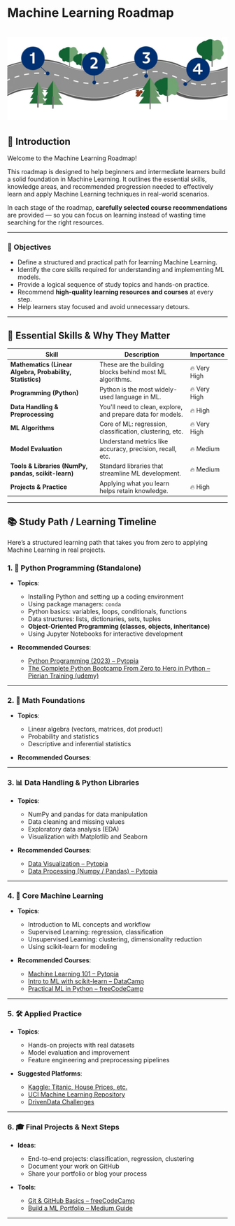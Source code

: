 
# Machine Learning Roadmap

# ![Machine Learning Roadmap](/images/roadmap.png)
## 🧭 Introduction

Welcome to the Machine Learning Roadmap!

This roadmap is designed to help beginners and intermediate learners build a solid foundation in Machine Learning. It outlines the essential skills, knowledge areas, and recommended progression needed to effectively learn and apply Machine Learning techniques in real-world scenarios.

In each stage of the roadmap, **carefully selected course recommendations** are provided — so you can focus on learning instead of wasting time searching for the right resources.

---

### 🎯 Objectives

- Define a structured and practical path for learning Machine Learning.
- Identify the core skills required for understanding and implementing ML models.
- Provide a logical sequence of study topics and hands-on practice.
- Recommend **high-quality learning resources and courses** at every step.
- Help learners stay focused and avoid unnecessary detours.

---


## 🧠 Essential Skills & Why They Matter

| Skill | Description | Importance |
|-------|-------------|------------|
| **Mathematics (Linear Algebra, Probability, Statistics)** | These are the building blocks behind most ML algorithms. | 🔥 Very High |
| **Programming (Python)** | Python is the most widely-used language in ML. | 🔥 Very High |
| **Data Handling & Preprocessing** | You'll need to clean, explore, and prepare data for models. | 🔥 High |
| **ML Algorithms** | Core of ML: regression, classification, clustering, etc. | 🔥 Very High |
| **Model Evaluation** | Understand metrics like accuracy, precision, recall, etc. | 🔥 Medium |
| **Tools & Libraries (NumPy, pandas, scikit-learn)** | Standard libraries that streamline ML development. | 🔥 Medium |
| **Projects & Practice** | Applying what you learn helps retain knowledge. | 🔥 High |

---

## 📚 Study Path / Learning Timeline

Here’s a structured learning path that takes you from zero to applying Machine Learning in real projects.

### 1. 🐍 Python Programming (Standalone)

- **Topics**:
  - Installing Python and setting up a coding environment
  - Using package managers: `conda`
  - Python basics: variables, loops, conditionals, functions
  - Data structures: lists, dictionaries, sets, tuples
  - **Object-Oriented Programming (classes, objects, inheritance)**
  - Using Jupyter Notebooks for interactive development

- **Recommended Courses**:
  - [Python Programming (2023) – Pytopia](https://www.pytopia.ai/courses/python)
  - [The Complete Python Bootcamp From Zero to Hero in Python – Pierian Training (udemy)](https://www.udemy.com/course/complete-python-bootcamp/?couponCode=MT220725G1)


---

### 2. 🧮 Math Foundations

- **Topics**:
  - Linear algebra (vectors, matrices, dot product)
  - Probability and statistics
  - Descriptive and inferential statistics

- **Recommended Courses**:


---

### 3. 📊 Data Handling & Python Libraries

- **Topics**:
  - NumPy and pandas for data manipulation
  - Data cleaning and missing values
  - Exploratory data analysis (EDA)
  - Visualization with Matplotlib and Seaborn

- **Recommended Courses**:
  - [Data Visualization – Pytopia](https://www.pytopia.ai/courses/data-visualization)
  - [Data Processing (Numpy / Pandas) – Pytopia](https://www.pytopia.ai/courses/data-processing-for-ml)

---

### 4. 🤖 Core Machine Learning

- **Topics**:
  - Introduction to ML concepts and workflow
  - Supervised Learning: regression, classification
  - Unsupervised Learning: clustering, dimensionality reduction
  - Using scikit-learn for modeling

- **Recommended Courses**:
  - [Machine Learning 101 – Pytopia](https://www.pytopia.ai/courses/machine-learning-101)
  - [Intro to ML with scikit-learn – DataCamp](https://www.datacamp.com/courses/introduction-to-machine-learning-with-scikit-learn)
  - [Practical ML in Python – freeCodeCamp](https://www.youtube.com/watch?v=7eh4d6sabA0)

---

### 5. 🛠️ Applied Practice

- **Topics**:
  - Hands-on projects with real datasets
  - Model evaluation and improvement
  - Feature engineering and preprocessing pipelines

- **Suggested Platforms**:
  - [Kaggle: Titanic, House Prices, etc.](https://www.kaggle.com/competitions)
  - [UCI Machine Learning Repository](https://archive.ics.uci.edu/)
  - [DrivenData Challenges](https://www.drivendata.org/)

---

### 6. 🎓 Final Projects & Next Steps

- **Ideas**:
  - End-to-end projects: classification, regression, clustering
  - Document your work on GitHub
  - Share your portfolio or blog your process

- **Tools**:
  - [Git & GitHub Basics – freeCodeCamp](https://www.freecodecamp.org/news/learn-the-basics-of-git-in-under-10-minutes-da548267cc91/)
  - [Build a ML Portfolio – Medium Guide](https://towardsdatascience.com/building-a-machine-learning-portfolio-80c5a01994f)

---
